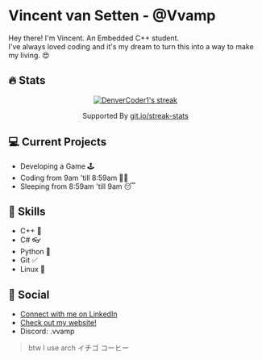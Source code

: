 # Vincent van Setten - @Vvamp
Hey there! I'm Vincent. An Embedded C++ student.  
I've always loved coding and it's my dream to turn this into a way to make my living. 😍  

## 🔥 Stats 
<p align="center">
  <a href="https://github.com/DenverCoder1/github-readme-streak-stats">
    <img title="Vvamp's Stats" alt="DenverCoder1's streak" src="https://github-readme-streak-stats.herokuapp.com?user=Vvamp&theme=dark&date_format=j%2Fn%5B%2FY%5D)"/>
  </a>
  <p align="center">Supported By <a href="https://git.io/streak-stats">git.io/streak-stats</a></p>
</p>

## 💻 Current Projects
- Developing a Game 🕹️
- Coding from 9am 'till 8:59am 🐱‍💻
- Sleeping from 8:59am 'till 9am 😴

## 💪 Skills
- C++ 💜
- C# 👓
- Python 🐍
- Git ✅
- Linux 🐧

## 💬 Social

 - [Connect with me on LinkedIn](https://linkedin.com/in/vincentvansetten)
 - [Check out my website!](https://vincentvansetten.com)
 - Discord: .vvamp

  <!-- I love caro -->
    
      
        
          
            
              
                
> btw I use arch 
イチゴ  コーヒー
<!--



Here are some ideas to get you started:

- 🔭 I’m currently working on ...
- 🌱 I’m currently learning ...
- 👯 I’m looking to collaborate on ...
- 🤔 I’m looking for help with ...
- 💬 Ask me about ...
- 📫 How to reach me: ...
- 😄 Pronouns: ...
- ⚡ Fun fact: ...
-->
